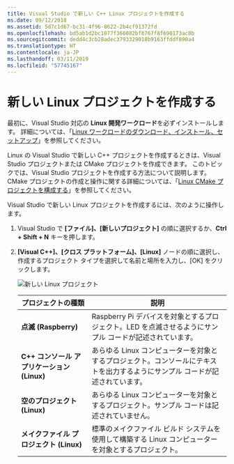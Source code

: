 ```yaml
---
title: Visual Studio で新しい C++ Linux プロジェクトを作成する
ms.date: 09/12/2018
ms.assetid: 5d7c1d67-bc31-4f96-8622-2b4cf91372fd
ms.openlocfilehash: bd5ab1d2bc1077f366082bf8767f8f690173ac8b
ms.sourcegitcommit: dedd4c3cb28adec3793329018b9163ffddf890a4
ms.translationtype: HT
ms.contentlocale: ja-JP
ms.lasthandoff: 03/11/2019
ms.locfileid: "57745167"
---
```

# <a name="create-a-new-linux-project"></a>新しい Linux プロジェクトを作成する

最初に、Visual Studio 対応の **Linux 開発ワークロード**を必ずインストールします。 詳細については、「[Linux ワークロードのダウンロード、インストール、セットアップ](download-install-and-setup-the-linux-development-workload.md)」を参照してください。

Linux の Visual Studio で新しい C++ プロジェクトを作成するときは、Visual Studio プロジェクトまたは CMake プロジェクトを作成できます。 このトピックでは、Visual Studio プロジェクトを作成する方法について説明します。 CMake プロジェクトの作成と操作に関する詳細については、「[Linux CMake プロジェクトを構成する](cmake-linux-project.md)」を参照してください。

Visual Studio で新しい Linux プロジェクトを作成するには、次のように操作します。

1. Visual Studio で **[ファイル]、[新しいプロジェクト]** の順に選択するか、**Ctrl + Shift + N** キーを押します。
1. **[Visual C++]、[クロス プラットフォーム]、[Linux]** ノードの順に選択し、作成するプロジェクト タイプを選択して名前と場所を入力し、[OK] をクリックします。

   ![新しい Linux プロジェクト](media/newproject.png)

   | プロジェクトの種類 | 説明
   | ------------ | ---
   | **点滅 (Raspberry)**           | Raspberry Pi デバイスを対象とするプロジェクト。LED を点滅させるようにサンプル コードが記述されています。
   | **C++ コンソール アプリケーション (Linux)** | あらゆる Linux コンピューターを対象とするプロジェクト。コンソールにテキストを出力するようにサンプル コードが記述されています。
   | **空のプロジェクト (Linux)**       | あらゆる Linux コンピューターを対象とするプロジェクト。サンプル コードは記述されていません。
   | **メイクファイル プロジェクト (Linux)**    | 標準のメイクファイル ビルド システムを使用して構築する Linux コンピューターを対象とするプロジェクト。
